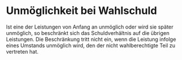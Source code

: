 # Unmöglichkeit bei Wahlschuld

Ist eine der Leistungen von Anfang an unmöglich oder wird sie später unmöglich, so beschränkt sich das Schuldverhältnis auf die übrigen Leistungen. Die Beschränkung tritt nicht ein, wenn die Leistung infolge eines Umstands unmöglich wird, den der nicht wahlberechtigte Teil zu vertreten hat.